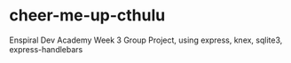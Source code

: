 # cheer-me-up-cthulu
Enspiral Dev Academy Week 3 Group Project, using express, knex, sqlite3, express-handlebars
